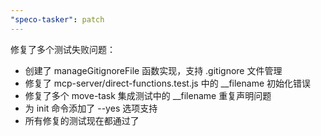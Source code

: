 ```yaml
---
"speco-tasker": patch
---
```


修复了多个测试失败问题：
- 创建了 manageGitignoreFile 函数实现，支持 .gitignore 文件管理
- 修复了 mcp-server/direct-functions.test.js 中的 __filename 初始化错误  
- 修复了多个 move-task 集成测试中的 __filename 重复声明问题
- 为 init 命令添加了 --yes 选项支持
- 所有修复的测试现在都通过了
